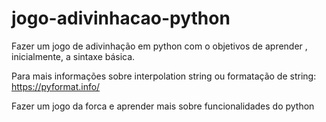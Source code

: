 # jogo-adivinhacao-python
Fazer um jogo de adivinhação em python com o objetivos de aprender , inicialmente, a sintaxe básica.

Para mais informações sobre interpolation string ou formatação de string: https://pyformat.info/

Fazer um jogo da forca e aprender mais sobre funcionalidades do python
